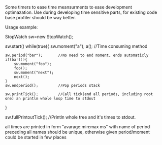 Some timers to ease time meansurments to ease development optimazation.
Use during developing time sensitive parts, for existing code base profiler should be way better.

Usage example:

StopWatch sw=new StopWatch();

sw.start()
while(true){
	sw.moment("a");
	a();					//Time consuming method

	sw.period("bar");		//No need to end moment, ends automaticly
	if(bar()){
		sw.moment("foo");
		foo();
		sw.moment("next");
		next();
	}
	sw.endperiod();			//Pop periods stack

	sw.printTick();			//Call tick(end all periods, including root one) an println whole loop time to stdout
}

sw.fullPrintoutTick();		//Println whole tree and it's times to stdout.

all times are printed in form "avarage:min:max ms" with name of period preceding
all names should be unique, otherwise given period/moment could be started in few places 